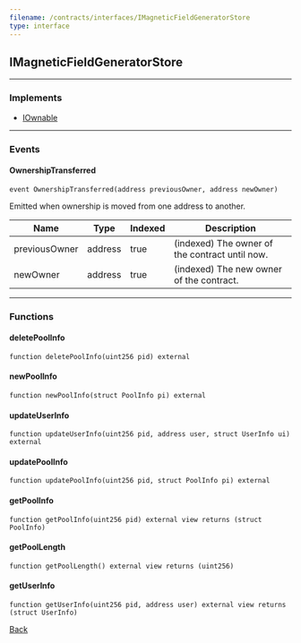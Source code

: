 ```yaml
---
filename: /contracts/interfaces/IMagneticFieldGeneratorStore
type: interface
---
```


## IMagneticFieldGeneratorStore

***

### Implements

- [IOwnable](/@exoda/contracts/interfaces/access/IOwnable)

***

### Events

#### OwnershipTransferred

```solidity
event OwnershipTransferred(address previousOwner, address newOwner)
```

Emitted when ownership is moved from one address to another.

| Name | Type | Indexed | Description |
| ---- | ---- | ------- | ----------- |
| previousOwner | address | true | (indexed) The owner of the contract until now. |
| newOwner | address | true | (indexed) The new owner of the contract. |

***

### Functions

#### deletePoolInfo

```solidity
function deletePoolInfo(uint256 pid) external
```

#### newPoolInfo

```solidity
function newPoolInfo(struct PoolInfo pi) external
```

#### updateUserInfo

```solidity
function updateUserInfo(uint256 pid, address user, struct UserInfo ui) external
```

#### updatePoolInfo

```solidity
function updatePoolInfo(uint256 pid, struct PoolInfo pi) external
```

#### getPoolInfo

```solidity
function getPoolInfo(uint256 pid) external view returns (struct PoolInfo)
```

#### getPoolLength

```solidity
function getPoolLength() external view returns (uint256)
```

#### getUserInfo

```solidity
function getUserInfo(uint256 pid, address user) external view returns (struct UserInfo)
```

[Back](/index)